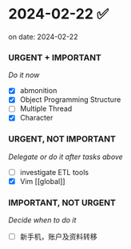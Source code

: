 # 2024-02-22 ✅ 
on date: 2024-02-22

### URGENT + IMPORTANT
*Do it now*
- [x] abmonition
- [x] Object Programming Structure
- [ ] Multiple Thread
- [x] Character

### URGENT, NOT IMPORTANT
*Delegate or do it after tasks above*
- [ ] investigate ETL tools
- [x] Vim [[global]]

### IMPORTANT, NOT URGENT
*Decide when to do it*
- [ ] 新手机，账户及资料转移